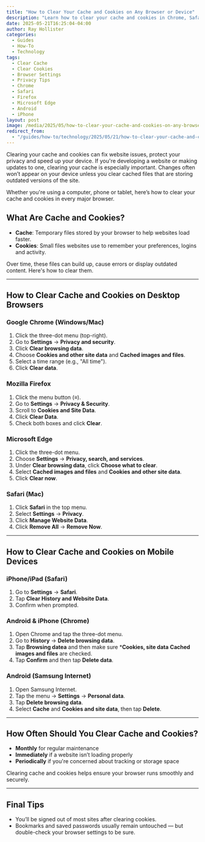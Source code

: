 ```yaml
---
title: "How to Clear Your Cache and Cookies on Any Browser or Device"
description: "Learn how to clear your cache and cookies in Chrome, Safari, Firefox, Edge and more — whether you're on a phone, tablet or computer."
date: 2025-05-21T16:25:04-04:00
author: Ray Hollister
categories:
  - Guides
  - How-To
  - Technology
tags:
  - Clear Cache
  - Clear Cookies
  - Browser Settings
  - Privacy Tips
  - Chrome
  - Safari
  - Firefox
  - Microsoft Edge
  - Android
  - iPhone
layout: post
image: /media/2025/05/how-to-clear-your-cache-and-cookies-on-any-browser-or-device.webp
redirect_from: 
  - "/guides/how-to/technology/2025/05/21/how-to-clear-your-cache-and-cookies-on-any-browser-or-device.html"
---
```


Clearing your cache and cookies can fix website issues, protect your privacy and speed up your device. If you're developing a website or making updates to one, clearing your cache is especially important. Changes often won’t appear on your device unless you clear cached files that are storing outdated versions of the site.

Whether you're using a computer, phone or tablet, here’s how to clear your cache and cookies in every major browser.

## What Are Cache and Cookies?

- **Cache**: Temporary files stored by your browser to help websites load faster.
- **Cookies**: Small files websites use to remember your preferences, logins and activity.

Over time, these files can build up, cause errors or display outdated content. Here's how to clear them.

---

## How to Clear Cache and Cookies on Desktop Browsers

### Google Chrome (Windows/Mac)

1. Click the three-dot menu (top-right).
2. Go to **Settings** → **Privacy and security**.
3. Click **Clear browsing data**.
4. Choose **Cookies and other site data** and **Cached images and files**.
5. Select a time range (e.g., "All time").
6. Click **Clear data**.

### Mozilla Firefox

1. Click the menu button (≡).
2. Go to **Settings** → **Privacy & Security**.
3. Scroll to **Cookies and Site Data**.
4. Click **Clear Data**.
5. Check both boxes and click **Clear**.

### Microsoft Edge

1. Click the three-dot menu.
2. Choose **Settings** → **Privacy, search, and services**.
3. Under **Clear browsing data**, click **Choose what to clear**.
4. Select **Cached images and files** and **Cookies and other site data**.
5. Click **Clear now**.

### Safari (Mac)

1. Click **Safari** in the top menu.
2. Select **Settings** → **Privacy**.
3. Click **Manage Website Data**.
4. Click **Remove All** → **Remove Now**.

---

## How to Clear Cache and Cookies on Mobile Devices

### iPhone/iPad (Safari)

1. Go to **Settings** → **Safari**.
2. Tap **Clear History and Website Data**.
3. Confirm when prompted.

### Android & iPhone (Chrome)

1. Open Chrome and tap the three-dot menu.
2. Go to **History** → **Delete browsing data**.
3. Tap **Browsing datea** and then make sure ***Cookies, site data** **Cached images and files** are checked.
4. Tap **Confirm** and then tap **Delete data**.

### Android (Samsung Internet)

1. Open Samsung Internet.
2. Tap the menu → **Settings** → **Personal data**.
3. Tap **Delete browsing data**.
4. Select **Cache** and **Cookies and site data**, then tap **Delete**.

---

## How Often Should You Clear Cache and Cookies?

- **Monthly** for regular maintenance
- **Immediately** if a website isn’t loading properly
- **Periodically** if you're concerned about tracking or storage space

Clearing cache and cookies helps ensure your browser runs smoothly and securely.

---

## Final Tips

- You’ll be signed out of most sites after clearing cookies.
- Bookmarks and saved passwords usually remain untouched — but double-check your browser settings to be sure.

